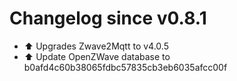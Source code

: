# Changelog since v0.8.1
- ⬆ Upgrades Zwave2Mqtt to v4.0.5 
- ⬆ Update OpenZWave database to b0afd4c60b38065fdbc57835cb3eb6035afcc00f 
